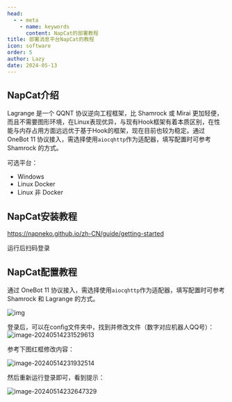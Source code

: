 ```yaml
---
head:
  - - meta
    - name: keywords
      content: NapCat的部署教程
title: 部署消息平台NapCat的教程
icon: software
order: 5
author: Lazy
date: 2024-05-13
---
```


## NapCat介绍

Lagrange 是一个 QQNT 协议逆向工程框架，比 Shamrock 或 Mirai 更加轻便，而且不需要图形环境，在Linux表现优异，与现有Hook框架有着本质区别，在性能与内存占用方面远远优于基于Hook的框架，现在目前也较为稳定。通过 OneBot 11 协议接入，需选择使用`aiocqhttp`作为适配器，填写配置时可参考 Shamrock 的方式。

可选平台：

- Windows
- Linux Docker
- Linux 非 Docker

## NapCat安装教程

https://napneko.github.io/zh-CN/guide/getting-started

运行后扫码登录

## NapCat配置教程

通过 OneBot 11 协议接入，需选择使用`aiocqhttp`作为适配器，填写配置时可参考 Shamrock 和 Lagrange 的方式。

![img](https://cos.thelazy.cn/pictures/202405292250017.jpeg)

登录后，可以在config文件夹中，找到并修改文件（数字对应机器人QQ号）：![image-20240514231529613](https://cos.thelazy.cn/pictures/image-20240514231529613.png)

参考下图红框修改内容：

![image-20240514231932514](https://cos.thelazy.cn/pictures/202405142319592.png)

然后重新运行登录即可，看到提示：

![image-20240514232647329](https://cos.thelazy.cn/pictures/202405142326384.png)